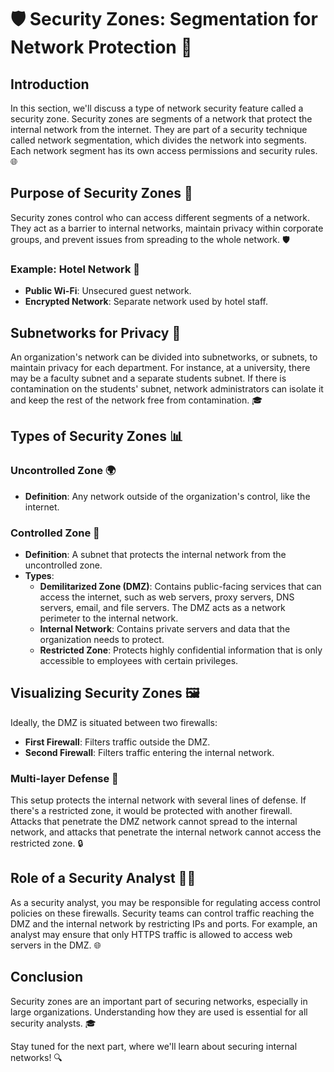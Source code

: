 # 🛡️ Security Zones: Segmentation for Network Protection 🔐

## Introduction
In this section, we'll discuss a type of network security feature called a security zone. Security zones are segments of a network that protect the internal network from the internet. They are part of a security technique called network segmentation, which divides the network into segments. Each network segment has its own access permissions and security rules. 🌐

## Purpose of Security Zones 🎯
Security zones control who can access different segments of a network. They act as a barrier to internal networks, maintain privacy within corporate groups, and prevent issues from spreading to the whole network. 🛡️

### Example: Hotel Network 🏨
- **Public Wi-Fi**: Unsecured guest network.
- **Encrypted Network**: Separate network used by hotel staff.

## Subnetworks for Privacy 🏫
An organization's network can be divided into subnetworks, or subnets, to maintain privacy for each department. For instance, at a university, there may be a faculty subnet and a separate students subnet. If there is contamination on the students' subnet, network administrators can isolate it and keep the rest of the network free from contamination. 🎓

## Types of Security Zones 📊
### Uncontrolled Zone 🌍
- **Definition**: Any network outside of the organization's control, like the internet.

### Controlled Zone 🏢
- **Definition**: A subnet that protects the internal network from the uncontrolled zone.
- **Types**:
  - **Demilitarized Zone (DMZ)**: Contains public-facing services that can access the internet, such as web servers, proxy servers, DNS servers, email, and file servers. The DMZ acts as a network perimeter to the internal network.
  - **Internal Network**: Contains private servers and data that the organization needs to protect.
  - **Restricted Zone**: Protects highly confidential information that is only accessible to employees with certain privileges.

## Visualizing Security Zones 🖼️
Ideally, the DMZ is situated between two firewalls:
- **First Firewall**: Filters traffic outside the DMZ.
- **Second Firewall**: Filters traffic entering the internal network.

### Multi-layer Defense 🚧
This setup protects the internal network with several lines of defense. If there's a restricted zone, it would be protected with another firewall. Attacks that penetrate the DMZ network cannot spread to the internal network, and attacks that penetrate the internal network cannot access the restricted zone. 🔒

## Role of a Security Analyst 🕵️‍♂️
As a security analyst, you may be responsible for regulating access control policies on these firewalls. Security teams can control traffic reaching the DMZ and the internal network by restricting IPs and ports. For example, an analyst may ensure that only HTTPS traffic is allowed to access web servers in the DMZ. 🌐

## Conclusion
Security zones are an important part of securing networks, especially in large organizations. Understanding how they are used is essential for all security analysts. 🎓

Stay tuned for the next part, where we'll learn about securing internal networks! 🔍
